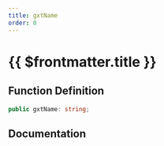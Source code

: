 ```yaml
---
title: gxtName
order: 0
---
```


# {{ $frontmatter.title }}

## Function Definition

```ts
public gxtName: string;
```

## Documentation

<!--@include: ./parts/gxtName.md-->
